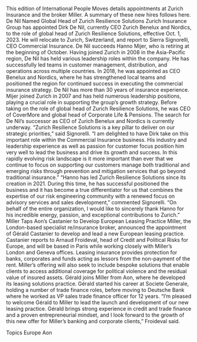 This edition of International People Moves details appointments at Zurich Insurance and the broker Miller.
A summary of these new hires follows here.
De Nil Named Global Head of Zurich Resilience Solutions
Zurich Insurance Group has appointed Dirk De Nil, currently CEO Zurich Benelux and Nordics, to the role of global head of Zurich Resilience Solutions, effective Oct. 1, 2023. He will relocate to Zurich, Switzerland, and report to Sierra Signorelli, CEO Commercial Insurance.
De Nil succeeds Hanno Mijer, who is retiring at the beginning of October.
Having joined Zurich in 2008 in the Asia-Pacific region, De Nil has held various leadership roles within the company. He has successfully led teams in customer management, distribution, and operations across multiple countries. In 2018, he was appointed as CEO Benelux and Nordics, where he has strengthened local teams and positioned the region for continued success in executing the commercial insurance strategy. De Nil has more than 30 years of insurance experience.
Mijer joined Zurich in 2007 and has held numerous leadership positions, playing a crucial role in supporting the group’s growth strategy. Before taking on the role of global head of Zurich Resilience Solutions, he was CEO of CoverMore and global head of Corporate Life & Pensions.
The search for De Nil’s successor as CEO of Zurich Benelux and Nordics is currently underway.
“Zurich Resilience Solutions is a key pillar to deliver on our strategic priorities,” said Signorelli. “I am delighted to have Dirk take on this important role within the Commercial Insurance business. His industry and leadership experience as well as passion for customer focus position him very well to lead the business and drive its growth and success. In this rapidly evolving risk landscape is it more important than ever that we continue to focus on supporting our customers manage both traditional and emerging risks through prevention and mitigation services that go beyond traditional insurance.”
“Hanno has led Zurich Resilience Solutions since its creation in 2021. During this time, he has successful positioned the business and it has become a true differentiator for us that combines the expertise of our risk engineering community with a renewed focus on advisory services and sales development,” commented Signorelli.
“On behalf of the entire organization, I would like to sincerely thank Hanno for his incredible energy, passion, and exceptional contributions to Zurich.”
Miller Taps Aon’s Castanier to Develop European Leasing Practice
Miller, the London-based specialist re/insurance broker, announced the appointment of Gérald Castanier to develop and lead a new European leasing practice.
Castanier reports to Arnaud Froideval, head of Credit and Political Risks for Europe, and will be based in Paris while working closely with Miller’s London and Geneva offices.
Leasing insurance provides protection for banks, corporates and funds acting as lessors from the non-payment of the rent. Miller’s offering will also seek to include bespoke solutions that enable clients to access additional coverage for political violence and the residual value of insured assets.
Gérald joins Miller from Aon, where he developed its leasing solutions practice. Gérald started his career at Societe Generale, holding a number of trade finance roles, before moving to Deutsche Bank where he worked as VP sales trade finance officer for 12 years.
“I’m pleased to welcome Gérald to Miller to lead the launch and development of our new leasing practice. Gérald brings strong experience in credit and trade finance and a proven entrepreneurial mindset, and I look forward to the growth of this new offer for Miller’s banking and corporate clients,” Froideval said.

Topics
Europe
Aon
